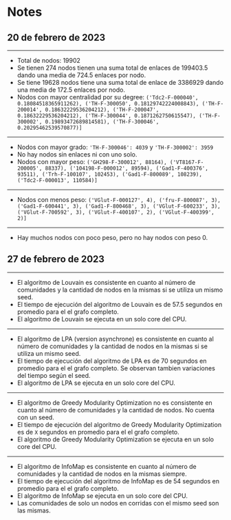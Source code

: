 # Notes

## 20 de febrero de 2023

***

* Total de nodos:  19902
* Se tienen  274 nodos tienen una suma total de enlaces de 199403.5 dando una media de 724.5 enlaces por nodo.
* Se tiene 19628 nodos tiene una suma total de enlace de 3386929 dando una media de 172.5 enlaces por nodo.
* Nodos con mayor centralidad por su degree:  `('Tdc2-F-000040', 0.18084518365911262), ('TH-F-300050', 0.18129742224008843), ('TH-F-200014', 0.18632229536204212), ('TH-F-200047', 0.18632229536204212), ('TH-F-300044', 0.1871262750615547), ('TH-F-300002', 0.19893472689814581), ('TH-F-300046', 0.20295462539570877)]`

***

* Nodos con mayor grado: `'TH-F-300046': 4039` y `'TH-F-300002': 3959` 
* No hay nodos sin enlaces ni con uno solo.
* Nodos con mayor peso: `('GH298-F-300012', 88164), ('VT8167-F-200005', 88337), ('104198-F-000012', 89594), ('Gad1-F-400376', 93511), ('Trh-F-100107', 102453), ('Gad1-F-800089', 108239), ('Tdc2-F-000013', 110584)]`

***

* Nodos con menos peso: `('VGlut-F-000127', 4), ('fru-F-800087', 3), ('Gad1-F-600441', 3), ('Gad1-F-800468', 3), ('VGlut-F-600233', 3), ('VGlut-F-700592', 3), ('VGlut-F-400107', 2), ('VGlut-F-400399', 2)]`

***

* Hay muchos nodos con poco peso, pero no hay nodos con peso 0.

## 27 de febrero de 2023

***

* El algoritmo de Louvain es consistente en cuanto al número de comunidades y la cantidad de nodos en la mismas si se utiliza un mismo seed.
* El tiempo de ejecución del algoritmo de Louvain es de 57.5 segundos en promedio para el el grafo completo.
* El algoritmo de Louvain se ejecuta en un solo core del CPU.

***

* El algoritmo de LPA (version asynchrone) es consistente en cuanto al número de comunidades y la cantidad de nodos en la mismas si se utiliza un mismo seed.
* El tiempo de ejecución del algoritmo de LPA es de 70 segundos en promedio para el el grafo completo. Se observan tambien variaciones del tiempo según el seed.
* El algoritmo de LPA se ejecuta en un solo core del CPU.

***

* El algoritmo de Greedy Modularity Optimization no es consistente en cuanto al número de comunidades y la cantidad de nodos. No cuenta con un seed.
* El tiempo de ejecución del algoritmo de Greedy Modularity Optimization es de `X` segundos en promedio para el el grafo completo.
* El algoritmo de Greedy Modularity Optimization se ejecuta en un solo core del CPU.

***

* El algoritmo de InfoMap es consistente en cuanto al número de comunidades y la cantidad de nodos en la mismas siempre.
* El tiempo de ejecución del algoritmo de InfoMap es de 54 segundos en promedio para el el grafo completo.
* El algoritmo de InfoMap se ejecuta en un solo core del CPU.
* Las comunidades de solo un nodos en corridas con el mismo seed son las mismas.
